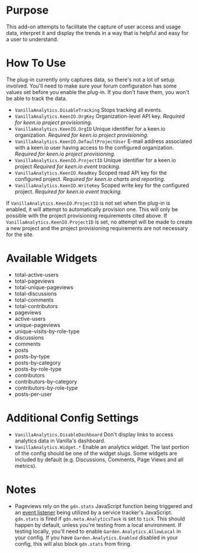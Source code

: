 # Purpose
This add-on attempts to facilitate the capture of user access and usage data, interpret it and display the trends in a way that is helpful and easy for a user to understand.

# How To Use
The plug-in currently only captures data, so there's not a lot of setup involved.  You'll need to make sure your forum configuration has some values set before you enable the plug-in.  If you don't have them, you won't be able to track the data.

* `VanillaAnalytics.DisableTracking` Stops tracking all events.
* `VanillaAnalytics.KeenIO.OrgKey` Organization-level API key. *Required for keen.io project provisioning.*
* `VanillaAnalytics.KeenIO.OrgID` Unique identifier for a keen.io organization. *Required for keen.io project provisioning.*
* `VanillaAnalytics.KeenIO.DefaultProjectUser` E-mail address associated with a keen.io user having access to the configured organization. *Required for keen.io project provisioning.*
* `VanillaAnalytics.KeenIO.ProjectID` Unique identifier for a keen.io project *Required for keen.io event tracking.*
* `VanillaAnalytics.KeenIO.ReadKey` Scoped read API key for the configured project. *Required for keen.io charts and reporting.*
* `VanillaAnalytics.KeenIO.WriteKey` Scoped write key for the configured project. *Required for keen.io event tracking.*

If `VanillaAnalytics.KeenIO.ProjectID` is not set when the plug-in is enabled, it will attempt to automatically provision one.  This will only be possible with the project provisioning requirements cited above.  If `VanillaAnalytics.KeenIO.ProjectID` is set, no attempt will be made to create a new project and the project provisioning requirements are not necessary for the site.

# Available Widgets
* total-active-users
* total-pageviews
* total-unique-pageviews
* total-discussions
* total-comments
* total-contributors
* pageviews
* active-users
* unique-pageviews
* unique-visits-by-role-type
* discussions
* comments
* posts
* posts-by-type
* posts-by-category
* posts-by-role-type
* contributors
* contributors-by-category
* contributors-by-role-type
* posts-per-user

# Additional Config Settings
* `VanillaAnalytics.DisableDashboard` Don't display links to access analytics data in Vanilla's dashboard.
* `VanillaAnalytics.Widget.*` Enable an analytics widget.  The last portion of the config should be one of the widget slugs.  Some widgets are included by default (e.g. Discussions, Comments, Page Views and all metrics).

# Notes
* Pageviews rely on the `gdn.stats` JavaScript function being triggered and an [event listener](https://github.com/vanilla/vanilla/pull/3503) being utilized by a service tracker's JavaScript. `gdn.stats` is fired if `gdn.meta.AnalyticsTask` is set to `tick`.  This should happen by default, unless you're testing from a local environment.  If testing locally, you'll need to enable `Garden.Analytics.AllowLocal` in your config.  If you have `Garden.Analytics.Enabled` disabled in your config, this will also block `gdn.stats` from firing.
